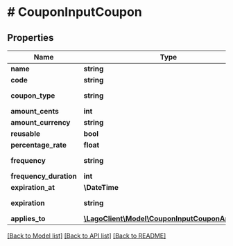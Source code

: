 # # CouponInputCoupon

## Properties

Name | Type | Description | Notes
------------ | ------------- | ------------- | -------------
**name** | **string** |  | [optional]
**code** | **string** |  | [optional]
**coupon_type** | **string** | Coupon type | [optional]
**amount_cents** | **int** |  | [optional]
**amount_currency** | **string** |  | [optional]
**reusable** | **bool** |  | [optional]
**percentage_rate** | **float** |  | [optional]
**frequency** | **string** | Frequency type | [optional]
**frequency_duration** | **int** |  | [optional]
**expiration_at** | **\DateTime** |  | [optional]
**expiration** | **string** | Expiration type | [optional]
**applies_to** | [**\LagoClient\Model\CouponInputCouponAppliesTo**](CouponInputCouponAppliesTo.md) |  | [optional]

[[Back to Model list]](../../README.md#models) [[Back to API list]](../../README.md#endpoints) [[Back to README]](../../README.md)
